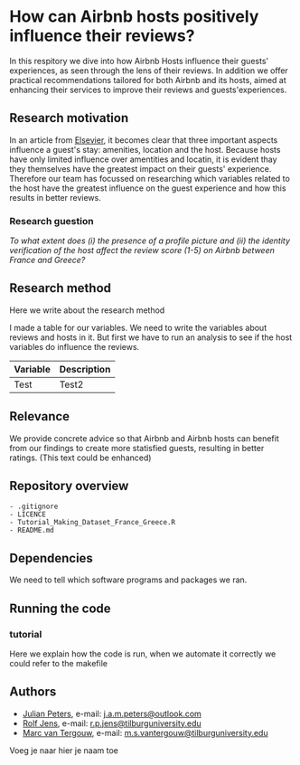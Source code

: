 # How can Airbnb hosts positively influence their reviews?

In this respitory we dive into how Airbnb Hosts influence their guests' experiences, as seen through the lens of their reviews. In addition we offer practical recommendations tailored for both Airbnb and its hosts, aimed at enhancing their services to improve their reviews and guests'experiences.

## Research motivation

In an article from [Elsevier](https://www-sciencedirect-com.tilburguniversity.idm.oclc.org/science/article/pii/S0278431917307491?casa_token=LwHcyn2IMLcAAAAA:DMpHe_sUw9c2yhfjKSd2MRoi3LbViQ7Sx503VFq3E5DuASjRJe5S5srZQ97KLfzo4U3vGiIUMg), it becomes clear that three important aspects influence a guest's stay: amenities, location and the host. Because hosts have only limited influence over amentities and locatin, it is evident thay they themselves have the greatest impact on their guests' experience. Therefore our team has focussed on researching which variables related to the host have the greatest influence on the guest experience and how this results in better reviews.

### Research guestion

_To what extent does (i) the presence of a profile picture and (ii) the identity verification of the host affect the review score (1-5) on Airbnb between France and Greece?_

## Research method

Here we write about the research method

I made a table for our variables. We need to write the variables about reviews and hosts in it. But first we have to run an analysis to see if the host variables do influence the reviews. 

|Variable                        |Description                                                                                     |
|--------------------------------|------------------------------------------------------------------------------------------------|
|Test                            |Test2                                                                         |

## Relevance

We provide concrete advice so that Airbnb and Airbnb hosts can benefit from our findings to create more statisfied guests, resulting in better ratings. (This text could be enhanced) 

## Repository overview

```
- .gitignore
- LICENCE
- Tutorial_Making_Dataset_France_Greece.R
- README.md

```

## Dependencies

We need to tell which software programs and packages we ran. 

## Running the code
### tutorial
Here we explain how the code is run, when we automate it correctly we could refer to the makefile

## Authors
- [Julian Peters](https://github.com/JulianPetersIsCoding),     e-mail: j.a.m.peters@outlook.com
- [Rolf Jens](https://github.com/RolfJens),  e-mail: r.p.jens@tilburguniversity.edu
- [Marc van Tergouw](https://github.com/MSvanTerggouw),  e-mail: m.s.vantergouw@tilburguniversity.edu

Voeg je naar hier je naam toe
